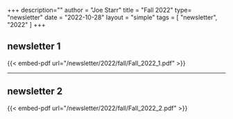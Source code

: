 +++
description=""
author = "Joe Starr"
title = "Fall 2022"
type= "newsletter"
date = "2022-10-28"
layout = "simple"
tags = [
    "newsletter",
    "2022"
]
+++

## newsletter 1

{{< embed-pdf url="/newsletter/2022/fall/Fall_2022_1.pdf" >}}

---

## newsletter 2

{{< embed-pdf url="/newsletter/2022/fall/Fall_2022_2.pdf" >}}

